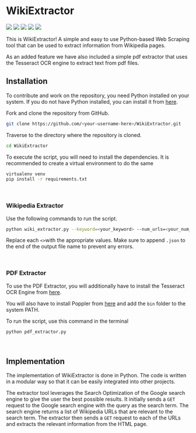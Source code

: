 # WikiExtractor

<img src="https://img.shields.io/github/license/MistaAsh/WikiExtractor"> <img src="https://img.shields.io/github/languages/top/MistaAsh/WikiExtractor"> <img src="https://img.shields.io/github/issues/MistaAsh/WikiExtractor"> <img src="https://img.shields.io/github/issues-pr/MistaAsh/WikiExtractor"> <img src="https://img.shields.io/github/last-commit/MistaAsh/WikiExtractor">


This is WikiExtractor! A simple and easy to use Python-based Web Scraping tool that can be used to extract information from Wikipedia pages.

As an added feature we have also included a simple pdf extractor that uses the Tesseract OCR engine to extract text from pdf files.

## Installation
To contribute and work on the repository, you need Python installed on your system. If you do not have Python installed, you can install it from [here](https://www.python.org/downloads/).

Fork and clone the repository from GitHub.
```bash
git clone https://github.com/<your-username-here>/WikiExtractor.git
```

Traverse to the directory where the repository is cloned.
```bash
cd WikiExtractor
```

To execute the script, you will need to install the dependencies. It is recommended to create a virtual environment to do the same
```bash
virtualenv venv
pip install -r requirements.txt
```
<br>

### Wikipedia Extractor
Use the following commands to run the script.
```bash
python wiki_extractor.py --keyword=<your_keyword> --num_urls=<your_num_urls> --output=<your_output_JSON_file>
```
Replace each `<>`with the appropriate values. Make sure to append `.json` to the end of the output file name to prevent any errors.

<br>

### PDF Extractor
To use the PDF Extractor, you will additionally have to install the Tesseract OCR Engine from [here](https://tesseract-ocr.github.io/tessdoc/Home.html#5xx).

You will also have to install Poppler from [here](https://poppler.freedesktop.org/) and add the `bin` folder to the system PATH.

To run the script, use this command in the terminal
```bash
python pdf_extractor.py
```
<br>

## Implementation

The implementation of WikiExtractor is done in Python. The code is written in a modular way so that it can be easily integrated into other projects.

The extractor tool leverages the Search Optimization of the Google search engine to give the user the best possible results. It initially sends a `GET` request to the Google search engine with the query as the search term. The search engine returns a list of Wikipedia URLs that are relevant to the search term. The extractor then sends a `GET` request to each of the URLs and extracts the relevant information from the HTML page.
